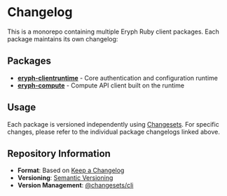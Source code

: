 # Changelog

This is a monorepo containing multiple Eryph Ruby client packages. Each package maintains its own changelog:

## Packages

- **[eryph-clientruntime](./packages/clientruntime/CHANGELOG.md)** - Core authentication and configuration runtime
- **[eryph-compute](./packages/compute-client/CHANGELOG.md)** - Compute API client built on the runtime

## Usage

Each package is versioned independently using [Changesets](https://github.com/changesets/changesets).
For specific changes, please refer to the individual package changelogs linked above.

## Repository Information

- **Format**: Based on [Keep a Changelog](https://keepachangelog.com/en/1.0.0/)
- **Versioning**: [Semantic Versioning](https://semver.org/spec/v2.0.0.html)
- **Version Management**: [@changesets/cli](https://github.com/changesets/changesets)